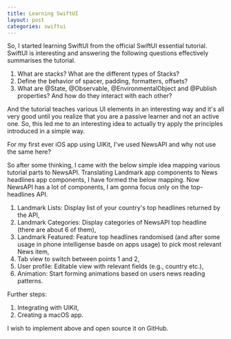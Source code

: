 ```yaml
---
title: Learning SwiftUI
layout: post
categories: swiftui
---
```


So, I started learning SwiftUI from the official SwiftUI essential tutorial. SwiftUI is interesting and
answering the following questions effectively summarises the tutorial.

1. What are stacks? What are the different types of Stacks?
2. Define the behavior of spacer, padding, formatters, offsets?
3. What are @State, @Observable, @EnvironmentalObject and @Publish properties? 
And how do they interact with each other?

And the tutorial teaches various UI elements in an interesting way and it's all very good until
you realize that you are a passive learner and not an active one. So, this led me to an interesting idea to actually try apply the principles introduced in a simple way.

For my first ever iOS app using UIKit, I've used NewsAPI and why not use the same here?

So after some thinking, I came with the below simple idea mapping various tutorial parts to NewsAPI.
Translating Landmark app components to News headlines app components, I have formed the below mapping.
Now NewsAPI has a lot of components, I am gonna focus only on the top-headlines API.


1. Landmark Lists: Display list of your country's top headlines returned by the API,
2. Landmark Categories: Display categories of NewsAPI top headline (there are about 6 of them),
3. Landmark Featured: Feature top headlines randomised (and after some usage in phone intelligense basde on apps usage) to pick most relevant News item,
4. Tab view to switch between points 1 and 2,
5. User profile: Editable view with relevant fields (e.g., country etc.),
6. Animation: Start forming animations based on users news reading patterns.

Further steps:
1. Integrating with UIKit,
2. Creating a macOS app.

I wish to implement above and open source it on GitHub.


[official]: https://developer.apple.com/tutorials/swiftui
[first]: https://github.com/Nikhil0487/NewsApp
[NewsAPI]: https://newsapi.org
[top-headlines]: https://newsapi.org/docs/endpoints/top-headlines
